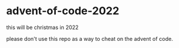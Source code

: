 # advent-of-code-2022
this will be christmas in 2022

please don't use this repo as a way to cheat on the advent of code.
